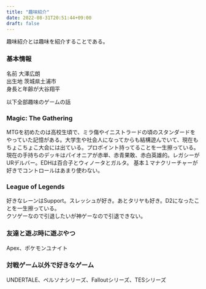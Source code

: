 ```yaml
---
title: "趣味紹介"
date: 2022-08-31T20:51:44+09:00
draft: false
---
```


趣味紹介とは趣味を紹介することである。

### 基本情報
名前 大澤広朗  
出生地 茨城県土浦市  
身長と年齢が大谷翔平

以下全部趣味のゲームの話

### Magic: The Gathering
MTGを初めたのは高校生頃で、ミラ傷やイニストラードの頃のスタンダードをやっていた記憶がある。大学生や社会人になってからも結構遊んでいて、現在もちょこちょこ大会には出ている。プロポイント持ってることを一生擦っている。  
現在の手持ちのデッキはパイオニアが赤単、赤青果敢、赤白英雄的。レガシーがURデルバー。EDHは百合子とウィノータとガルタ。
基本１マナクリーチャーが好きでコントロールはあまり使わない。

### League of Legends
好きなレーンはSupport。スレッシュが好き。あとタリヤも好き。D2になったことを一生擦っている。  
クソゲーなので引退したいが神ゲーなので引退できない。

### 友達と遊ぶ時に遊ぶやつ
Apex、ポケモンユナイト

### 対戦ゲーム以外で好きなゲーム
UNDERTALE、ペルソナシリーズ、Falloutシリーズ、TESシリーズ
